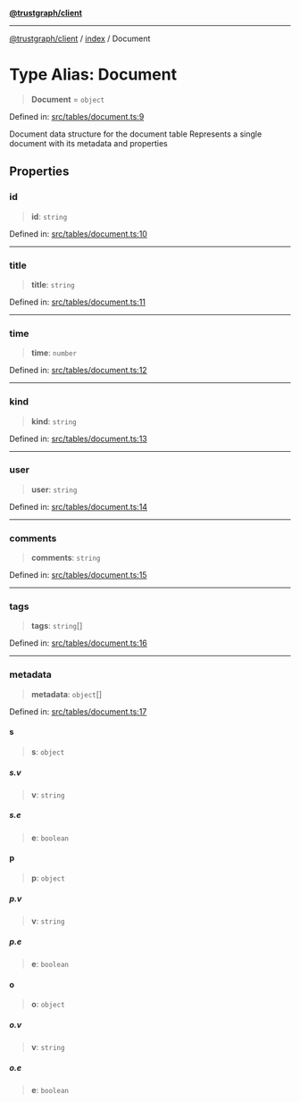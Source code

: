 [**@trustgraph/client**](../../README.md)

***

[@trustgraph/client](../../README.md) / [index](../README.md) / Document

# Type Alias: Document

> **Document** = `object`

Defined in: [src/tables/document.ts:9](https://github.com/trustgraph-ai/trustgraph-ts-client/blob/24d0d0886a310c1fecf9e6fc95cd3a24cf32c92e/src/tables/document.ts#L9)

Document data structure for the document table
Represents a single document with its metadata and properties

## Properties

### id

> **id**: `string`

Defined in: [src/tables/document.ts:10](https://github.com/trustgraph-ai/trustgraph-ts-client/blob/24d0d0886a310c1fecf9e6fc95cd3a24cf32c92e/src/tables/document.ts#L10)

***

### title

> **title**: `string`

Defined in: [src/tables/document.ts:11](https://github.com/trustgraph-ai/trustgraph-ts-client/blob/24d0d0886a310c1fecf9e6fc95cd3a24cf32c92e/src/tables/document.ts#L11)

***

### time

> **time**: `number`

Defined in: [src/tables/document.ts:12](https://github.com/trustgraph-ai/trustgraph-ts-client/blob/24d0d0886a310c1fecf9e6fc95cd3a24cf32c92e/src/tables/document.ts#L12)

***

### kind

> **kind**: `string`

Defined in: [src/tables/document.ts:13](https://github.com/trustgraph-ai/trustgraph-ts-client/blob/24d0d0886a310c1fecf9e6fc95cd3a24cf32c92e/src/tables/document.ts#L13)

***

### user

> **user**: `string`

Defined in: [src/tables/document.ts:14](https://github.com/trustgraph-ai/trustgraph-ts-client/blob/24d0d0886a310c1fecf9e6fc95cd3a24cf32c92e/src/tables/document.ts#L14)

***

### comments

> **comments**: `string`

Defined in: [src/tables/document.ts:15](https://github.com/trustgraph-ai/trustgraph-ts-client/blob/24d0d0886a310c1fecf9e6fc95cd3a24cf32c92e/src/tables/document.ts#L15)

***

### tags

> **tags**: `string`[]

Defined in: [src/tables/document.ts:16](https://github.com/trustgraph-ai/trustgraph-ts-client/blob/24d0d0886a310c1fecf9e6fc95cd3a24cf32c92e/src/tables/document.ts#L16)

***

### metadata

> **metadata**: `object`[]

Defined in: [src/tables/document.ts:17](https://github.com/trustgraph-ai/trustgraph-ts-client/blob/24d0d0886a310c1fecf9e6fc95cd3a24cf32c92e/src/tables/document.ts#L17)

#### s

> **s**: `object`

##### s.v

> **v**: `string`

##### s.e

> **e**: `boolean`

#### p

> **p**: `object`

##### p.v

> **v**: `string`

##### p.e

> **e**: `boolean`

#### o

> **o**: `object`

##### o.v

> **v**: `string`

##### o.e

> **e**: `boolean`
